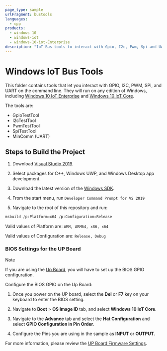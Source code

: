 ```yaml
---
page_type: sample
urlFragment: bustools
languages:
  - cpp
products:
  - windows 10
  - windows-iot
  - windows-10-iot-Enterprise
description: "IoT Bus tools to interact with Gpio, I2c, Pwm, Spi and UART."
---
```


# Windows IoT Bus Tools

This folder contains tools that let you interact with GPIO, I2C, PWM, SPI, and UART on the command line. They will run on any edition of Windows, including [Windows 10 IoT Enterprise](https://docs.microsoft.com/windows/iot/iot-enterprise/getting_started) and [Windows 10 IoT Core](https://docs.microsoft.com/windows/iot-core/windows-iot-core).

The tools are:
- GpioTestTool
- I2cTestTool
- PwmTestTool
- SpiTestTool
- MinComm (UART)

## Steps to Build the Project
1. Download [Visual Studio 2019](https://www.visualstudio.com/downloads/).

1. Select packages for C++, Windows UWP, and Windows Desktop app development.

1. Download the latest version of the [Windows SDK](https://developer.microsoft.com/en-us/windows/downloads/windows-10-sdk).

1. From the start menu, run `Developer Command Prompt for VS 2019`

1. Navigate to the root of this repository and run:

```powershell
msbuild /p:Platform=x64 /p:Configuration=Release
```

Valid values of Platform are: `ARM, ARM64, x86, x64`

Valid values of Configuration are: `Release, Debug`

### BIOS Settings for the UP Board

>[!NOTE]
>
> If you are using the [Up Board](https://up-board.org/up/specifications/), you will have to set up the BIOS GPIO configuration.

Configure the BIOS GPIO on the Up Board:

1. Once you power on the UP board, select the **Del** or **F7** key on your keyboard to enter the BIOS setting.

1. Navigate to **Boot** > **OS Image ID** tab, and select **Windows 10 IoT Core**.

1. Navigate to the **Advance** tab and select the **Hat Configuration** and select **GPIO Configuration in Pin Order**.

1. Configure the Pins you are using in the sample as **INPUT** or **OUTPUT**.

For more information, please review the [UP Board Firmware Settings](https://www.annabooks.com/Articles/Articles_IoT10/Windows-10-IoT-UP-Board-BIOS-RHPROXY-Rev1.3.pdf).

